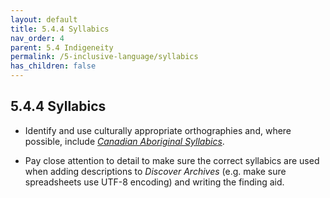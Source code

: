 ```yaml
---
layout: default
title: 5.4.4 Syllabics
nav_order: 4
parent: 5.4 Indigeneity
permalink: /5-inclusive-language/syllabics
has_children: false
---
```


## 5.4.4 Syllabics

* Identify and use culturally appropriate orthographies and, where possible, include [*<span class="underline">Canadian Aboriginal Syllabics</span>*](https://en.wikipedia.org/wiki/Canadian_Aboriginal_syllabics).  

* Pay close attention to detail to make sure the correct syllabics are used when adding descriptions to *Discover Archives* (e.g. make sure spreadsheets use UTF-8 encoding) and writing the finding aid. 